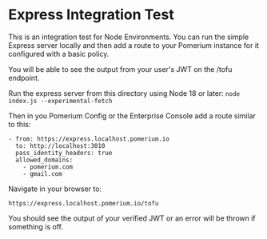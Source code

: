 # Express Integration Test

This is an integration test for Node Environments. You can run the simple Express server locally
and then add a route to your Pomerium instance for it configured with a basic policy. 

You will be able to see the output from your user's JWT on the /tofu endpoint. 

Run the express server from this directory using Node 18 or later:
```node index.js --experimental-fetch```

Then in you Pomerium Config or the Enterprise Console add a route similar to this:
```
- from: https://express.localhost.pomerium.io
  to: http://localhost:3010
  pass_identity_headers: true
  allowed_domains:
    - pomerium.com
    - gmail.com
```

Navigate in your browser to:
```
https://express.localhost.pomerium.io/tofu
```

You should see the output of your verified JWT or an error will be thrown if something is off.